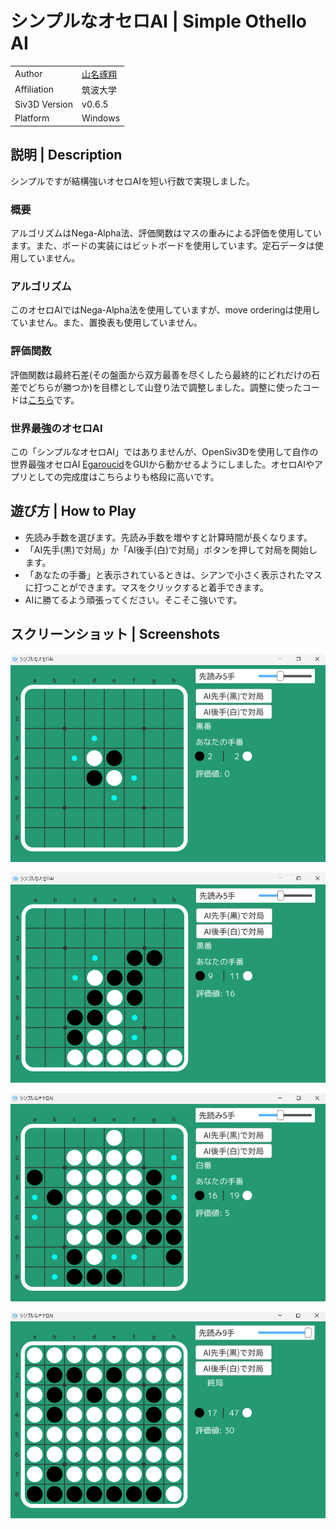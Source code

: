 # シンプルなオセロAI | Simple Othello AI

|               |                                  |
| :------------ | :------------------------------- |
| Author        | [山名琢翔](https://nyanyan.dev/) |
| Affiliation   | 筑波大学                         |
| Siv3D Version | v0.6.5                           |
| Platform      | Windows                          |

## 説明 | Description

シンプルですが結構強いオセロAIを短い行数で実現しました。

### 概要

アルゴリズムはNega-Alpha法、評価関数はマスの重みによる評価を使用しています。また、ボードの実装にはビットボードを使用しています。定石データは使用していません。

### アルゴリズム

このオセロAIではNega-Alpha法を使用していますが、move orderingは使用していません。また、置換表も使用していません。

### 評価関数

評価関数は最終石差(その盤面から双方最善を尽くしたら最終的にどれだけの石差でどちらが勝つか)を目標として山登り法で調整しました。調整に使ったコードは[こちら](https://github.com/Nyanyan/Siv3D_OthelloAI/blob/main/evaluation/eval.cpp)です。

### 世界最強のオセロAI

この「シンプルなオセロAI」ではありませんが、OpenSiv3Dを使用して自作の世界最強オセロAI [Egaroucid](https://www.egaroucid-app.nyanyan.dev/)をGUIから動かせるようにしました。オセロAIやアプリとしての完成度はこちらよりも格段に高いです。



## 遊び方 | How to Play

- 先読み手数を選びます。先読み手数を増やすと計算時間が長くなります。
- 「AI先手(黒)で対局」か「AI後手(白)で対局」ボタンを押して対局を開始します。
- 「あなたの手番」と表示されているときは、シアンで小さく表示されたマスに打つことができます。マスをクリックすると着手できます。
- AIに勝てるよう頑張ってください。そこそこ強いです。

## スクリーンショット | Screenshots

![](Screenshot/1.png)

![](Screenshot/2.png)

![](Screenshot/3.png)

![](Screenshot/4.png)
